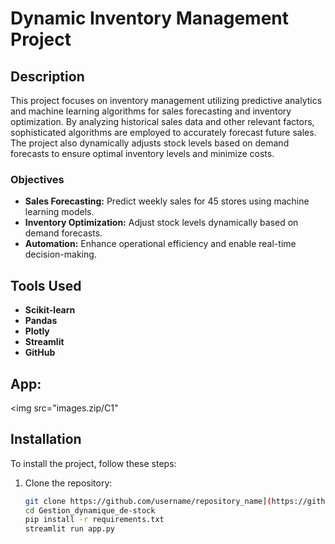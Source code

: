 # Dynamic Inventory Management Project

## Description

This project focuses on inventory management utilizing predictive analytics and machine learning algorithms for sales forecasting and inventory optimization. By analyzing historical sales data and other relevant factors, sophisticated algorithms are employed to accurately forecast future sales. The project also dynamically adjusts stock levels based on demand forecasts to ensure optimal inventory levels and minimize costs.

### Objectives

- **Sales Forecasting:** Predict weekly sales for 45 stores using machine learning models.
- **Inventory Optimization:** Adjust stock levels dynamically based on demand forecasts.
- **Automation:** Enhance operational efficiency and enable real-time decision-making.

## Tools Used

- **Scikit-learn**
- **Pandas**
- **Plotly**
- **Streamlit**
- **GitHub**

## App:
<img src="images.zip/C1"

## Installation

To install the project, follow these steps:

1. Clone the repository:

   ```bash
   git clone https://github.com/username/repository_name](https://github.com/ELFAKIRChaimae/Gestion_dynamique_de-stock.git
   cd Gestion_dynamique_de-stock
   pip install -r requirements.txt
   streamlit run app.py


